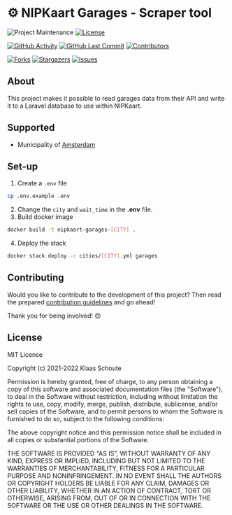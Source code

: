 <!--
*** To avoid retyping too much info. Do a search and replace for the following:
*** github_username, repo_name
-->

# ⚙️ NIPKaart Garages - Scraper tool
<!-- PROJECT SHIELDS -->
![Project Maintenance][maintenance-shield]
[![License][license-shield]](LICENSE.md)

[![GitHub Activity][commits-shield]][commits]
[![GitHub Last Commit][last-commit-shield]][commits]
[![Contributors][contributors-shield]][contributors-url]

[![Forks][forks-shield]][forks-url]
[![Stargazers][stars-shield]][stars-url]
[![Issues][issues-shield]][issues-url]

## About

This project makes it possible to read garages data from their API and write it to a Laravel database to use within NIPKaart.

## Supported

- Municipality of [Amsterdam](https://github.com/klaasnicolaas/garages_amsterdam)

## Set-up

1. Create a `.env` file
```bash
cp .env.example .env
```
2. Change the `city` and `wait_time` in the **.env** file.
3. Build docker image
```bash
docker build -t nipkaart-garages-[CITY] .
```
4. Deploy the stack
```bash
docker stack deploy -c cities/[CITY].yml garages
```

## Contributing

Would you like to contribute to the development of this project? Then read the prepared [contribution guidelines](CONTRIBUTING.md) and go ahead!

Thank you for being involved! :heart_eyes:

## License

MIT License

Copyright (c) 2021-2022 Klaas Schoute

Permission is hereby granted, free of charge, to any person obtaining a copy
of this software and associated documentation files (the "Software"), to deal
in the Software without restriction, including without limitation the rights
to use, copy, modify, merge, publish, distribute, sublicense, and/or sell
copies of the Software, and to permit persons to whom the Software is
furnished to do so, subject to the following conditions:

The above copyright notice and this permission notice shall be included in all
copies or substantial portions of the Software.

THE SOFTWARE IS PROVIDED "AS IS", WITHOUT WARRANTY OF ANY KIND, EXPRESS OR
IMPLIED, INCLUDING BUT NOT LIMITED TO THE WARRANTIES OF MERCHANTABILITY,
FITNESS FOR A PARTICULAR PURPOSE AND NONINFRINGEMENT. IN NO EVENT SHALL THE
AUTHORS OR COPYRIGHT HOLDERS BE LIABLE FOR ANY CLAIM, DAMAGES OR OTHER
LIABILITY, WHETHER IN AN ACTION OF CONTRACT, TORT OR OTHERWISE, ARISING FROM,
OUT OF OR IN CONNECTION WITH THE SOFTWARE OR THE USE OR OTHER DEALINGS IN THE
SOFTWARE.

<!-- MARKDOWN LINKS & IMAGES -->
[maintenance-shield]: https://img.shields.io/maintenance/yes/2022.svg?style=for-the-badge
[contributors-shield]: https://img.shields.io/github/contributors/klaasnicolaas/nipkaart-garages.svg?style=for-the-badge
[contributors-url]: https://github.com/klaasnicolaas/nipkaart-garages/graphs/contributors
[forks-shield]: https://img.shields.io/github/forks/klaasnicolaas/nipkaart-garages.svg?style=for-the-badge
[forks-url]: https://github.com/klaasnicolaas/nipkaart-garages/network/members
[stars-shield]: https://img.shields.io/github/stars/klaasnicolaas/nipkaart-garages.svg?style=for-the-badge
[stars-url]: https://github.com/klaasnicolaas/nipkaart-garages/stargazers
[issues-shield]: https://img.shields.io/github/issues/klaasnicolaas/nipkaart-garages.svg?style=for-the-badge
[issues-url]: https://github.com/klaasnicolaas/nipkaart-garages/issues
[license-shield]: https://img.shields.io/github/license/klaasnicolaas/nipkaart-garages.svg?style=for-the-badge
[commits-shield]: https://img.shields.io/github/commit-activity/y/klaasnicolaas/nipkaart-garages.svg?style=for-the-badge
[commits]: https://github.com/klaasnicolaas/nipkaart-garages/commits/master
[last-commit-shield]: https://img.shields.io/github/last-commit/klaasnicolaas/nipkaart-garages.svg?style=for-the-badge